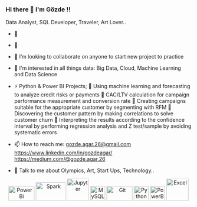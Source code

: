 ### Hi there 👋  I'm Gözde !!
Data Analyst, SQL Developer, Traveler, Art Lover..

- 🔭 
- 🌱 
- 👯 I’m looking to collaborate on anyone to start new project to practice
- 🤔 I'm interested in all things data: Big Data, Cloud, Machine Learning and Data Science
     
- ⚡ Python & Power BI Projects;
 Using machine learning and forecasting to analyze credit risks or payments
 CAC/LTV calculation for campaign performance measurement and conversion rate
 Creating campaigns suitable for the appropriate customer by segmenting with RFM
 Discovering the customer pattern by making correlations to solve customer churn
 Interpreting the results according to the confidence interval by performing regression analysis and Z test/sample by avoiding systematic errors
 
- 📫 How to reach me:
        gozde.agar.26@gmail.com
        https://www.linkedin.com/in/gozdeagar/
        https://medium.com/@gozde.agar.26

- 💬 Talk to me about Olympics, Art, Start Ups, Technology.. 

<p align="center" dir="auto">
	<a target="_blank" rel="noopener noreferrer nofollow" href="https://raw.githubusercontent.com/Thomas-George-T/Thomas-George-T/master/assets/powerbi.svg"><img title="PowerBi" alt="PowerBi" src="https://raw.githubusercontent.com/Thomas-George-T/Thomas-George-T/master/assets/hadoop.svg" width="70" height="40" style="max-width: 100%;"></a>
	<a target="_blank" rel="noopener noreferrer nofollow" href="https://raw.githubusercontent.com/Thomas-George-T/Thomas-George-T/master/assets/apache_spark.svg"><img title="Spark" alt="Spark" src="https://raw.githubusercontent.com/Thomas-George-T/Thomas-George-T/master/assets/apache_spark.svg" width="80" height="50" style="max-width: 100%;"></a>
	<a target="_blank" rel="noopener noreferrer nofollow" href="https://en.wikipedia.org/wiki/Project_Jupyter#/media/File:Jupyter_logo.svg"><img title="AWS" alt="Jupyter" src="https://en.wikipedia.org/wiki/Project_Jupyter#/media/File:Jupyter_logo.svg" width="60" height="60" style="max-width: 100%;"></a>
	<a target="_blank" rel="noopener noreferrer nofollow" href="https://raw.githubusercontent.com/Thomas-George-T/Thomas-George-T/master/assets/mysql.svg"><img title="MySQL" alt="MySQL" src="https://raw.githubusercontent.com/Thomas-George-T/Thomas-George-T/master/assets/mysql.svg" width="40" height="40" style="max-width: 100%;"></a>
	<a target="_blank" rel="noopener noreferrer nofollow" href="https://raw.githubusercontent.com/Thomas-George-T/Thomas-George-T/master/assets/git.svg"><img title="Git" alt="Git" src="https://raw.githubusercontent.com/Thomas-George-T/Thomas-George-T/master/assets/git.svg" width="70" height="40" style="max-width: 100%;"></a>
 <a target="_blank" rel="noopener noreferrer nofollow" href="https://raw.githubusercontent.com/Thomas-George-T/Thomas-George-T/master/assets/python.svg"><img title="Python" alt="Python" src="https://raw.githubusercontent.com/Thomas-George-T/Thomas-George-T/master/assets/python.svg" width="40" height="40" style="max-width: 100%;"></a>
	<a target="_blank" rel="noopener noreferrer nofollow" href="http://cefexie.com/images/Power-BI-Logo.png"><img title="PowerBi" alt="PowerBi"
 src="http://cefexie.com/images/Power-BI-Logo.png"width="40" style="max-width: 100%;"></a>
	<a target="_blank" rel="noopener noreferrer nofollow" href="https://cdn.worldvectorlogo.com/logos/excel-4.svg"><img title="Excel" alt="Excel"
 src="http://cdn.worldvectorlogo.com/logos/excel-4.svg"width="60" height="60" style="max-width: 100%;"></a>
</p>
  
<!--
**gozdeagar/gozdeagar** is a ✨ _special_ ✨ repository because its `README.md` (this file) appears on your GitHub profile.

Here are some ideas to get you started:


      

Latest Linkedin Posts


-->
